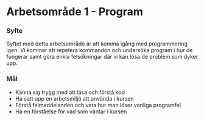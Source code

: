 # Arbetsområde 1 - Program


### Syfte
Syftet med detta arbetsområde är att 
komma igång med programmering igen.
Vi kommer att repetera kommandon
och undersöka program i hur de
fungerar samt göra enkla felsökningar
där vi kan lösa de problem som dyker upp.



### Mål
- Känna sig trygg med att läsa och förstå kod
- Ha satt upp en arbetsmiljö att använda i kursen
- Förstå felmeddelanden och veta hur man löser vanliga programfel
- Ha en förståelse för vad som väntar i kursen

